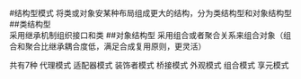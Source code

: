 #结构型模式
将类或对象安某种布局组成更大的结构，分为类结构型和对象结构型
##类结构型  
采用继承机制组织接口和类
##对象结构型
采用组合或者聚合关系来组合对象（组合和聚合比继承耦合度低，满足合成复用原则，更灵活）

共有7种
代理模式
适配器模式
装饰者模式
桥接模式
外观模式
组合模式
享元模式